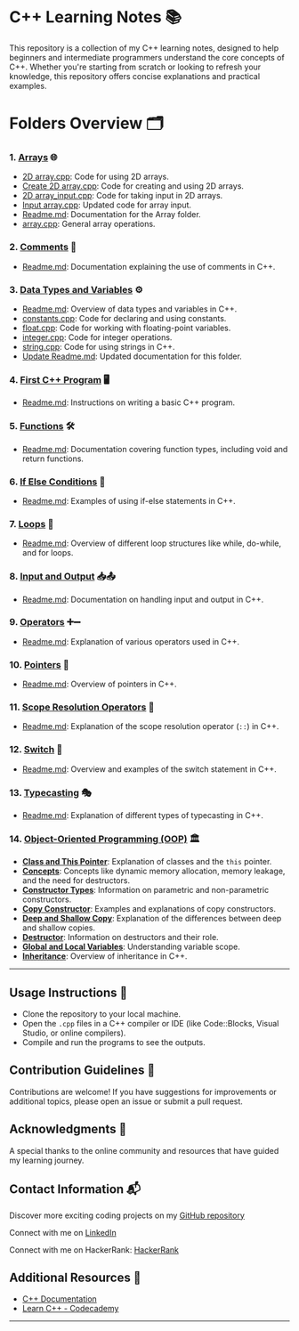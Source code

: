 
# C++ Learning Notes 📚

This repository is a collection of my C++ learning notes, designed to help beginners and intermediate programmers understand the core concepts of C++. Whether you're starting from scratch or looking to refresh your knowledge, this repository offers concise explanations and practical examples.

# Folders Overview 🗂️

### 1. **[Arrays](https://github.com/Maham-j/CPP-Learning-Notes/tree/main/Arrays)** 🌐
   - [2D array.cpp](https://github.com/Maham-j/CPP-Learning-Notes/blob/main/Arrays/2D%20array.cpp): Code for  using 2D arrays.
   - [Create 2D array.cpp](https://github.com/Maham-j/CPP-Learning-Notes/blob/main/Arrays/Create%202D%20array.cpp): Code for creating and using 2D arrays.
   - [2D array_input.cpp](https://github.com/Maham-j/CPP-Learning-Notes/blob/main/Arrays/2D%20array_input.cpp): Code for taking input in 2D arrays.
   - [Input array.cpp](https://github.com/Maham-j/CPP-Learning-Notes/blob/main/Arrays/Input%20array.cpp): Updated code for array input.
   - [Readme.md](https://github.com/Maham-j/CPP-Learning-Notes/blob/main/Arrays/Readme.md): Documentation for the Array folder.
   - [array.cpp](https://github.com/Maham-j/CPP-Learning-Notes/blob/main/Arrays/array.cpp): General array operations.




### 2. **[Comments](https://github.com/Maham-j/CPP-Learning-Notes/tree/main/Comments)** 💬
   - [Readme.md](https://github.com/Maham-j/CPP-Learning-Notes/blob/main/Comments/Readme.md): Documentation explaining the use of comments in C++.

### 3. **[Data Types and Variables](https://github.com/Maham-j/CPP-Learning-Notes/tree/main/Data%20Types%20and%20Variables)** ⚙️
   - [Readme.md](https://github.com/Maham-j/CPP-Learning-Notes/blob/main/Data%20Types%20and%20Variables/Readme.md): Overview of data types and variables in C++.
   - [constants.cpp](https://github.com/Maham-j/CPP-Learning-Notes/blob/main/Data%20Types%20and%20Variables/constants.cpp): Code for declaring and using constants.
   - [float.cpp](https://github.com/Maham-j/CPP-Learning-Notes/blob/main/Data%20Types%20and%20Variables/float.cpp): Code for working with floating-point variables.
   - [integer.cpp](https://github.com/Maham-j/CPP-Learning-Notes/blob/main/Data%20Types%20and%20Variables/integer.cpp): Code for integer operations.
   - [string.cpp](https://github.com/Maham-j/CPP-Learning-Notes/blob/main/Data%20Types%20and%20Variables/string.cpp): Code for using strings in C++.
   - [Update Readme.md](https://github.com/Maham-j/CPP-Learning-Notes/blob/main/Data%20Types%20and%20Variables/Update%20Readme.md): Updated documentation for this folder.

### 4. **[First C++ Program](https://github.com/Maham-j/CPP-Learning-Notes/tree/main/First%20C%2B%2B%20Program)** 🖥️
   - [Readme.md](https://github.com/Maham-j/CPP-Learning-Notes/blob/main/First%20C%2B%2B%20Program/Readme.md): Instructions on writing a basic C++ program.

### 5. **[Functions](https://github.com/Maham-j/CPP-Learning-Notes/tree/main/Functions)** 🛠️
   - [Readme.md](https://github.com/Maham-j/CPP-Learning-Notes/blob/main/Functions/Readme.md): Documentation covering function types, including void and return functions.

### 6. **[If Else Conditions](https://github.com/Maham-j/CPP-Learning-Notes/tree/main/If%20Else%20Conditions)** 🔄
   - [Readme.md](https://github.com/Maham-j/CPP-Learning-Notes/blob/main/If%20Else%20Conditions/Readme.md): Examples of using if-else statements in C++.

### 7. **[Loops](https://github.com/Maham-j/CPP-Learning-Notes/tree/main/Loops)** 🔁
   - [Readme.md](https://github.com/Maham-j/CPP-Learning-Notes/blob/main/Loops/Readme.md): Overview of different loop structures like while, do-while, and for loops.

### 8. **[Input and Output](https://github.com/Maham-j/CPP-Learning-Notes/tree/main/Input%20and%20Output)** 📥📤
   - [Readme.md](https://github.com/Maham-j/CPP-Learning-Notes/blob/main/Input%20and%20Output/Readme.md): Documentation on handling input and output in C++.

### 9. **[Operators](https://github.com/Maham-j/CPP-Learning-Notes/tree/main/Operators)** ➕➖
   - [Readme.md](https://github.com/Maham-j/CPP-Learning-Notes/blob/main/Operators/Readme.md): Explanation of various operators used in C++.

### 10. **[Pointers](https://github.com/Maham-j/CPP-Learning-Notes/tree/main/Pointers)** 📍
   - [Readme.md](https://github.com/Maham-j/CPP-Learning-Notes/blob/main/Pointers/Readme.md): Overview of pointers in C++.

### 11. **[Scope Resolution Operators](https://github.com/Maham-j/CPP-Learning-Notes/tree/main/Scope%20Resolution%20Operators)** 📏
   - [Readme.md](https://github.com/Maham-j/CPP-Learning-Notes/blob/main/Scope%20Resolution%20Operators/Readme.md): Explanation of the scope resolution operator (`::`) in C++.

### 12. **[Switch](https://github.com/Maham-j/CPP-Learning-Notes/tree/main/Switch)** 🔄
   - [Readme.md](https://github.com/Maham-j/CPP-Learning-Notes/blob/main/Switch/Readme.md): Overview and examples of the switch statement in C++.

### 13. **[Typecasting](https://github.com/Maham-j/CPP-Learning-Notes/tree/main/Typecasting)** 🎭
   - [Readme.md](https://github.com/Maham-j/CPP-Learning-Notes/blob/main/Typecasting/Readme.md): Explanation of different types of typecasting in C++.

### 14. **[Object-Oriented Programming (OOP)](https://github.com/Maham-j/CPP-Learning-Notes/tree/main/OOP)** 🏛️
   - **[Class and This Pointer](https://github.com/Maham-j/CPP-Learning-Notes/tree/main/OOP/Class%20and%20This%20Pointer)**: Explanation of classes and the `this` pointer.
   - **[Concepts](https://github.com/Maham-j/CPP-Learning-Notes/tree/main/OOP/Concepts)**: Concepts like dynamic memory allocation, memory leakage, and the need for destructors.
   - **[Constructor Types](https://github.com/Maham-j/CPP-Learning-Notes/tree/main/OOP/Constructor%20Types)**: Information on parametric and non-parametric constructors.
   - **[Copy Constructor](https://github.com/Maham-j/CPP-Learning-Notes/tree/main/OOP/Copy%20Constructor)**: Examples and explanations of copy constructors.
   - **[Deep and Shallow Copy](https://github.com/Maham-j/CPP-Learning-Notes/tree/main/OOP/Deep%20and%20Shallow%20Copy)**: Explanation of the differences between deep and shallow copies.
   - **[Destructor](https://github.com/Maham-j/CPP-Learning-Notes/tree/main/OOP/Destructor)**: Information on destructors and their role.
   - **[Global and Local Variables](https://github.com/Maham-j/CPP-Learning-Notes/tree/main/OOP/Global%20and%20Local%20Variables)**: Understanding variable scope.
   - **[Inheritance](https://github.com/Maham-j/CPP-Learning-Notes/tree/main/OOP/Inheritance)**: Overview of inheritance in C++.

---






## Usage Instructions 📖
- Clone the repository to your local machine.
- Open the `.cpp` files in a C++ compiler or IDE (like Code::Blocks, Visual Studio, or online compilers).
- Compile and run the programs to see the outputs.

## Contribution Guidelines 🤝
Contributions are welcome! If you have suggestions for improvements or additional topics, please open an issue or submit a pull request.

## Acknowledgments 🙏
A special thanks to the online community and resources that have guided my learning journey.

## Contact Information 📬
Discover more exciting coding projects on my [GitHub repository](https://github.com/Maham-j)

Connect with me on [LinkedIn](https://www.linkedin.com/in/maham-jamil-268584267)

Connect with me on HackerRank: [HackerRank ](https://www.hackerrank.com/maham_jamil)

## Additional Resources 🔗
- [C++ Documentation](https://en.cppreference.com/)
- [Learn C++ - Codecademy](https://www.codecademy.com/learn/learn-c-plus-plus)

---

